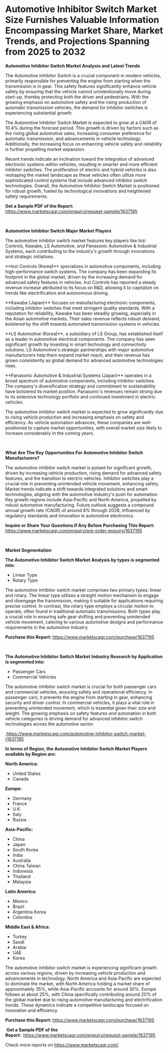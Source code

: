 <p><h1>Automotive Inhibitor Switch Market Size Furnishes Valuable Information Encompassing Market Share, Market Trends, and Projections Spanning from 2025 to 2032</h1></p><p><strong>Automotive Inhibitor Switch Market Analysis and Latest Trends</strong></p>
<p><p>The Automotive Inhibitor Switch is a crucial component in modern vehicles, primarily responsible for preventing the engine from starting when the transmission is in gear. This safety features significantly enhance vehicle safety by ensuring that the vehicle cannot unintentionally move during start-up, thereby protecting both the driver and pedestrians. With the growing emphasis on automotive safety and the rising production of automatic transmission vehicles, the demand for inhibitor switches is experiencing substantial growth.</p><p>The Automotive Inhibitor Switch Market is expected to grow at a CAGR of 10.4% during the forecast period. This growth is driven by factors such as the rising global automotive sales, increasing consumer preference for automatic transmission, and advancements in vehicle technology. Additionally, the increasing focus on enhancing vehicle safety and reliability is further propelling market expansion. </p><p>Recent trends indicate an inclination toward the integration of advanced electronic systems within vehicles, resulting in smarter and more efficient inhibitor switches. The proliferation of electric and hybrid vehicles is also reshaping the market landscape as these vehicles often utilize more sophisticated control systems that include advanced inhibitor switch technologies. Overall, the Automotive Inhibitor Switch Market is positioned for robust growth, fueled by technological innovations and heightened safety requirements.</p></p>
<p><strong>Get a Sample PDF of the Report:&nbsp;</strong> <a href="https://www.marketscagr.com/enquiry/request-sample/1637195?utm_campaign=2648&utm_medium=2&utm_source=Github&utm_content=ia&utm_term=23032025&utm_id=automotive-inhibitor-switch">https://www.marketscagr.com/enquiry/request-sample/1637195</a></p>
<p>&nbsp;</p>
<p><strong>Automotive Inhibitor Switch Major Market Players</strong></p>
<p><p>The automotive inhibitor switch market features key players like Inzi Controls, Kawabe, LS Automotive, and Panasonic Automotive & Industrial Systems, each contributing to the industry's growth through innovations and strategic initiatives.</p><p>**Inzi Controls (Korea)** specializes in automotive components, including high-performance switch systems. The company has been expanding its footprint in the global market, driven by the increasing demand for advanced safety features in vehicles. Inzi Controls has reported a steady revenue increase attributed to its focus on R&D, allowing it to capitalize on trends like electrification and autonomous driving.</p><p>**Kawabe (Japan)** focuses on manufacturing electronic components, including inhibitor switches that meet stringent quality standards. With a reputation for reliability, Kawabe has been steadily growing, especially in the Asian automotive markets. Their sales revenue reflects robust demand, bolstered by the shift towards automated transmission systems in vehicles.</p><p>**LS Automotive (Korea)**, a subsidiary of LS Group, has established itself as a leader in automotive electrical components. The company has seen significant growth by investing in smart technology and connectivity solutions. LS Automotive's strategic partnerships with major automotive manufacturers help them expand market reach, and their revenue has grown consistently as global demand for advanced automotive technologies rises.</p><p>**Panasonic Automotive & Industrial Systems (Japan)** operates in a broad spectrum of automotive components, including inhibitor switches. The company's diversification strategy and commitment to sustainability have bolstered its market position. Panasonic's revenues remain strong due to its extensive technology portfolio and continued investment in electric vehicles.</p><p>The automotive inhibitor switch market is expected to grow significantly due to rising vehicle production and increasing emphasis on safety and efficiency. As vehicle automation advances, these companies are well-positioned to capture market opportunities, with overall market size likely to increase considerably in the coming years.</p></p>
<p>&nbsp;</p>
<p><strong>What Are The Key Opportunities For Automotive Inhibitor Switch Manufacturers?</strong></p>
<p><p>The automotive inhibitor switch market is poised for significant growth, driven by increasing vehicle production, rising demand for advanced safety features, and the transition to electric vehicles. Inhibitor switches play a crucial role in preventing unintended vehicle movement, enhancing safety. Market trends indicate a shift towards integrated solutions and smart technologies, aligning with the automotive industry's push for automation. Key growth regions include Asia-Pacific and North America, propelled by robust automotive manufacturing. Future outlook suggests a compound annual growth rate (CAGR) of around 6% through 2028, influenced by regulatory standards and innovation in automotive electronics.</p></p>
<p><strong>Inquire or Share Your Questions If Any Before Purchasing This Report:</strong> <a href="https://www.marketscagr.com/enquiry/pre-order-enquiry/1637195?utm_campaign=2648&utm_medium=2&utm_source=Github&utm_content=ia&utm_term=23032025&utm_id=automotive-inhibitor-switch">https://www.marketscagr.com/enquiry/pre-order-enquiry/1637195</a></p>
<p>&nbsp;</p>
<p><strong>Market Segmentation</strong></p>
<p><strong>The Automotive Inhibitor Switch Market Analysis by types is segmented into:</strong></p>
<p><ul><li>Linear Type</li><li>Rotary Type</li></ul></p>
<p><p>The automotive inhibitor switch market comprises two primary types: linear and rotary. The linear type utilizes a straight motion mechanism to engage and disengage the transmission, making it suitable for applications requiring precise control. In contrast, the rotary type employs a circular motion to operate, often found in traditional automatic transmissions. Both types play a crucial role in ensuring safe gear shifting and preventing unintended vehicle movement, catering to various automotive designs and performance requirements in the automotive industry.</p></p>
<p><strong>Purchase this Report:&nbsp;</strong><a href="https://www.marketscagr.com/purchase/1637195?utm_campaign=2648&utm_medium=2&utm_source=Github&utm_content=ia&utm_term=23032025&utm_id=automotive-inhibitor-switch">https://www.marketscagr.com/purchase/1637195</a></p>
<p>&nbsp;</p>
<p><strong>The Automotive Inhibitor Switch Market Industry Research by Application is segmented into:</strong></p>
<p><ul><li>Passenger Cars</li><li>Commercial Vehicles</li></ul></p>
<p><p>The automotive inhibitor switch market is crucial for both passenger cars and commercial vehicles, ensuring safety and operational efficiency. In passenger cars, it prevents the engine from starting in gear, enhancing security and driver control. In commercial vehicles, it plays a vital role in preventing unintended movement, which is essential given their size and weight. The growing emphasis on safety features and automation in both vehicle categories is driving demand for advanced inhibitor switch technologies across the automotive sector.</p></p>
<p><a href="https://www.marketscagr.com/automotive-inhibitor-switch-market-r1637195?utm_campaign=2648&utm_medium=2&utm_source=Github&utm_content=ia&utm_term=23032025&utm_id=automotive-inhibitor-switch">&nbsp;https://www.marketscagr.com/automotive-inhibitor-switch-market-r1637195</a></p>
<p><strong>In terms of Region, the Automotive Inhibitor Switch Market Players available by Region are:</strong></p>
<p>
    <p> <strong> North America: </strong>
        <ul>
            <li>United States</li>
            <li>Canada</li>
        </ul>
        </p> 
    <p> <strong> Europe: </strong>
        <ul>
            <li>Germany</li>
            <li>France</li>
            <li>U.K.</li>
            <li>Italy</li>
            <li>Russia</li>
        </ul>
        </p> 
    <p> <strong> Asia-Pacific: </strong>
        <ul>
            <li>China</li>
            <li>Japan</li>
            <li>South Korea</li>
            <li>India</li>
            <li>Australia</li>
            <li>China Taiwan</li>
            <li>Indonesia</li>
            <li>Thailand</li>
            <li>Malaysia</li>
        </ul>
        </p> 
    <p> <strong> Latin America: </strong>
        <ul>
            <li>Mexico</li>
            <li>Brazil</li>
            <li>Argentina Korea</li>
            <li>Colombia</li>
        </ul>
        </p> 
    <p> <strong> Middle East & Africa: </strong>
        <ul>
            <li>Turkey</li>
            <li>Saudi</li>
            <li>Arabia</li>
            <li>UAE</li>
            <li>Korea</li>
        </ul>
    </p>
    </p>
<p><p>The automotive inhibitor switch market is experiencing significant growth across various regions, driven by increasing vehicle production and advancements in technology. North America and Asia-Pacific are expected to dominate the market, with North America holding a market share of approximately 35%, while Asia-Pacific accounts for around 30%. Europe follows at about 25%, with China specifically contributing around 20% of the global market due to rising automotive manufacturing and electrification trends. These dynamics indicate a competitive landscape focused on innovation and efficiency.</p></p>
<p><strong>Purchase this Report: </strong><a href="https://www.marketscagr.com/purchase/1637195?utm_campaign=2648&utm_medium=2&utm_source=Github&utm_content=ia&utm_term=23032025&utm_id=automotive-inhibitor-switch">https://www.marketscagr.com/purchase/1637195</a></p>
<p>&nbsp;<strong>Get a Sample PDF of the Report:&nbsp;&nbsp;</strong><a href="https://www.marketscagr.com/enquiry/request-sample/1637195?utm_campaign=2648&utm_medium=2&utm_source=Github&utm_content=ia&utm_term=23032025&utm_id=automotive-inhibitor-switch">https://www.marketscagr.com/enquiry/request-sample/1637195</a></p>
<p><strong></strong></p>
<p>Check more reports on <a href="https://www.marketscagr.com/?utm_campaign=2648&utm_medium=2&utm_source=Github&utm_content=ia&utm_term=23032025&utm_id=automotive-inhibitor-switch">https://www.marketscagr.com/</a></p>